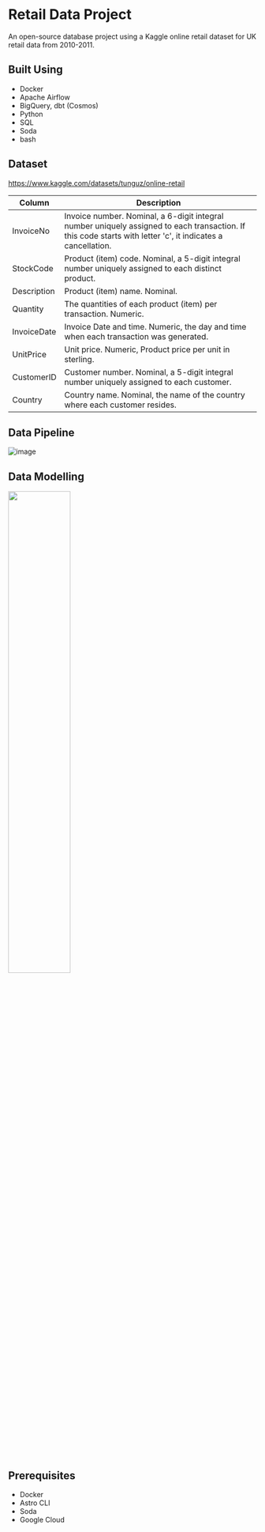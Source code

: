 # Retail Data Project
An open-source database project using a Kaggle online retail dataset for UK retail data from 2010-2011.

## Built Using 
* Docker
* Apache Airflow
* BigQuery, dbt (Cosmos)
* Python
* SQL
* Soda
* bash

## Dataset 
https://www.kaggle.com/datasets/tunguz/online-retail 

| Column  | Description |
| ------- | ----------- |
| InvoiceNo  | Invoice number. Nominal, a 6-digit integral number uniquely assigned to each transaction. If this code starts with letter 'c', it indicates a cancellation.  |
| StockCode  | Product (item) code. Nominal, a 5-digit integral number uniquely assigned to each distinct product.  |
| Description  | Product (item) name. Nominal.  |
| Quantity  | The quantities of each product (item) per transaction. Numeric.  |
| InvoiceDate  | Invoice Date and time. Numeric, the day and time when each transaction was generated.  |
| UnitPrice  | Unit price. Numeric, Product price per unit in sterling.  |
| CustomerID  | Customer number. Nominal, a 5-digit integral number uniquely assigned to each customer.  |
| Country  | Country name. Nominal, the name of the country where each customer resides.  |

## Data Pipeline 

![image](https://github.com/user-attachments/assets/150f5193-3cf9-43df-bdca-48d5070a6162)

## Data Modelling
<img src="https://img.notionusercontent.com/s3/prod-files-secure%2F9abc35a8-365d-406e-9fce-27f6f89eb34e%2Fb2b83771-d029-4c3f-bd46-a34916b83dd9%2FScreenshot_2023-07-13_at_16.59.35.png/size/w=1420?exp=1747148314&sig=w-KAg1SsMHYs9fXOYldIxLN6PBX7hESDbFEyKvwarDM&id=734f8e5b-5fd0-4947-8cbb-1a952e3b80fe" width=50% height=50%>

## Prerequisites

* Docker
* Astro CLI
* Soda
* Google Cloud

